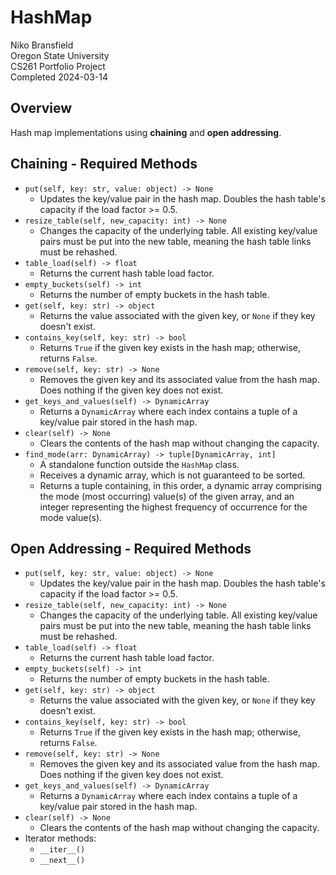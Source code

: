 # HashMap
Niko Bransfield  
Oregon State University  
CS261 Portfolio Project  
Completed 2024-03-14

## Overview
Hash map implementations using **chaining** and **open addressing**.

## Chaining - Required Methods
- `put(self, key: str, value: object) -> None`
  - Updates the key/value pair in the hash map. Doubles the hash table's capacity if the load factor >= 0.5.
- `resize_table(self, new_capacity: int) -> None`
  - Changes the capacity of the underlying table. All existing key/value pairs must be put into the new table, meaning the hash table links must be rehashed.
- `table_load(self) -> float`
  - Returns the current hash table load factor.
- `empty_buckets(self) -> int`
  - Returns the number of empty buckets in the hash table.
- `get(self, key: str) -> object`
  - Returns the value associated with the given key, or `None` if they key doesn't exist.
- `contains_key(self, key: str) -> bool`
  - Returns `True` if the given key exists in the hash map; otherwise, returns `False`.
- `remove(self, key: str) -> None`
  - Removes the given key and its associated value from the hash map. Does nothing if the given key does not exist.
- `get_keys_and_values(self) -> DynamicArray`
  - Returns a `DynamicArray` where each index contains a tuple of a key/value pair stored in the hash map. 
- `clear(self) -> None`
  - Clears the contents of the hash map without changing the capacity.
- `find_mode(arr: DynamicArray) -> tuple[DynamicArray, int]`
  - A standalone function outside the `HashMap` class.
  - Receives a dynamic array, which is not guaranteed to be sorted.
  - Returns a tuple containing, in this order, a dynamic array comprising the mode (most occurring) value(s) of the given array, and an integer representing the highest frequency of occurrence for the mode value(s).

## Open Addressing - Required Methods
- `put(self, key: str, value: object) -> None`
  - Updates the key/value pair in the hash map. Doubles the hash table's capacity if the load factor >= 0.5.
- `resize_table(self, new_capacity: int) -> None`
  - Changes the capacity of the underlying table. All existing key/value pairs must be put into the new table, meaning the hash table links must be rehashed.
- `table_load(self) -> float`
  - Returns the current hash table load factor.
- `empty_buckets(self) -> int`
  - Returns the number of empty buckets in the hash table.
- `get(self, key: str) -> object`
  - Returns the value associated with the given key, or `None` if they key doesn't exist.
- `contains_key(self, key: str) -> bool`
  - Returns `True` if the given key exists in the hash map; otherwise, returns `False`.
- `remove(self, key: str) -> None`
  - Removes the given key and its associated value from the hash map. Does nothing if the given key does not exist.
- `get_keys_and_values(self) -> DynamicArray`
  - Returns a `DynamicArray` where each index contains a tuple of a key/value pair stored in the hash map. 
- `clear(self) -> None`
  - Clears the contents of the hash map without changing the capacity.
- Iterator methods:
  - `__iter__()`
  - `__next__()`

